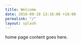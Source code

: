 ```yaml
---
title: Welcome
date: 2016-09-10 13:16:00 +10:00
permalink: "/"
layout: splash
---
```


home page content goes here. 